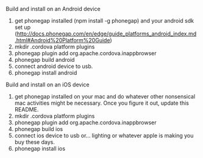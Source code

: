 Build and install on an Android device

1. get phonegap installed (npm install -g phonegap) and your android sdk set up (http://docs.phonegap.com/en/edge/guide_platforms_android_index.md.html#Android%20Platform%20Guide)
2. mkdir .cordova platform plugins
3. phonegap plugin add org.apache.cordova.inappbrowser
4. phonegap build android
5. connect android device to usb.
6. phonegap install android

Build and install on an iOS device

1. get phonegap installed on your mac and do whatever other nonsensical mac activities might be necessary. 
Once you figure it out, update this README.
2. mkdir .cordova platform plugins
3. phonegap plugin add org.apache.cordova.inappbrowser
4. phonegap build ios
5. connect ios device to usb or... lighting or whatever apple is making you buy these days.
6. phonegap install ios
